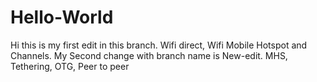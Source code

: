 # Hello-World
Hi this is my first edit in this branch.
Wifi direct, Wifi Mobile Hotspot and Channels.
My Second change with branch name is New-edit.
MHS, Tethering, OTG, Peer to peer

